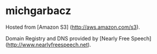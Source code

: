 michgarbacz
===========

Hosted from [Amazon S3] (http://aws.amazon.com/s3).

Domain Registry and DNS provided by [Nearly Free Speech] (http://www.nearlyfreespeech.net).
